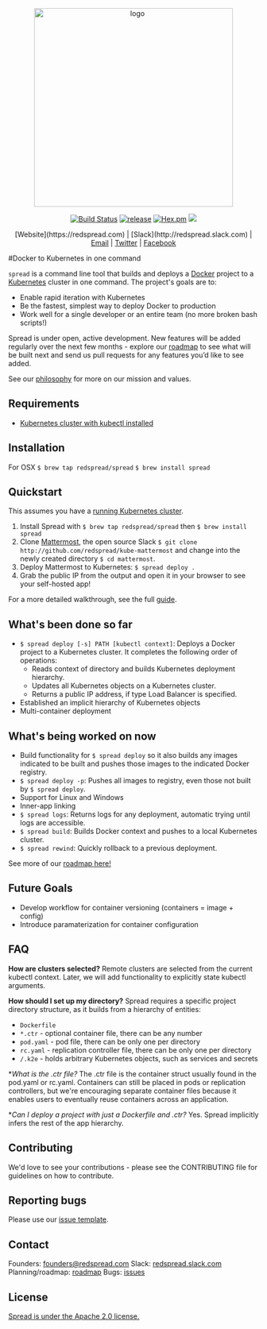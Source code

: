 <center><img src="https://redspread.com/images/logo.svg" alt="logo" width= "400"/>

[![Build Status](https://travis-ci.org/redspread/spread.svg?branch=master)](https://travis-ci.org/redspread/spread) [![release](https://img.shields.io/badge/release-v0.0.3-red.svg)]() [![Hex.pm](https://img.shields.io/hexpm/l/plug.svg)]() [![](https://godoc.org/rsprd.com/spread?status.svg)](http://godoc.org/rsprd.com/spread)</center>

<center>[Website](https://redspread.com) | [Slack](http://redspread.slack.com) | <a href="mailto:founders@redspread.com">Email</a> | <a href="http://twitter.com/redspread">Twitter</a> | <a href="http://facebook.com/GetRedspread">Facebook</a></center>

#Docker to Kubernetes in one command

`spread` is a command line tool that builds and deploys a [Docker](https://github.com/docker/docker) project to a [Kubernetes](https://github.com/kubernetes/kubernetes) cluster in one command. The project's goals are to:

* Enable rapid iteration with Kubernetes
* Be the fastest, simplest way to deploy Docker to production
* Work well for a single developer or an entire team (no more broken bash scripts!)


Spread is under open, active development. New features will be added regularly over the next few months - explore our [roadmap](./roadmap.md) to see what will be built next and send us pull requests for any features you’d like to see added.

See our [philosophy](./philosophy.md) for more on our mission and values.

## Requirements
* [Kubernetes cluster with kubectl installed](https://blog.redspread.com/2016/02/04/google-container-engine-quickstart/)

## Installation

For OSX
`$ brew tap redspread/spread`
`$ brew install spread`


## Quickstart

This assumes you have a [running Kubernetes cluster](https://blog.redspread.com/2016/02/04/google-container-engine-quickstart/).

1. Install Spread with `$ brew tap redspread/spread` then `$ brew install spread`
2. Clone [Mattermost](http://mattermost.com), the open source Slack `$ git clone http://github.com/redspread/kube-mattermost` and change into the newly created directory `$ cd mattermost`.
5. Deploy Mattermost to Kubernetes: `$ spread deploy .`
6. Grab the public IP from the output and open it in your browser to see your self-hosted app!

For a more detailed walkthrough, see the full [guide](https://github.com/redspread/kube-mattermost).

## What's been done so far

* `$ spread deploy [-s] PATH [kubectl context]`: Deploys a Docker project to a Kubernetes cluster. It completes the following order of operations:
	* Reads context of directory and builds Kubernetes deployment hierarchy.
	* Updates all Kubernetes objects on a Kubernetes cluster.
	* Returns a public IP address, if type Load Balancer is specified.
* Established an implicit hierarchy of Kubernetes objects
* Multi-container deployment

## What's being worked on now

* Build functionality for `$ spread deploy` so it also builds any images indicated to be built and pushes those images to the indicated Docker registry.
* `$ spread deploy -p`: Pushes all images to registry, even those not built by `$ spread deploy`.
* Support for Linux and Windows
* Inner-app linking
* `$ spread logs`: Returns logs for any deployment, automatic trying until logs are accessible.
* `$ spread build`: Builds Docker context and pushes to a local Kubernetes cluster.
* `$ spread rewind`: Quickly rollback to a previous deployment.

See more of our [roadmap here!](https://github.com/redspread/spread/blob/master/roadmap.md)

## Future Goals

* Develop workflow for container versioning (containers = image + config)
* Introduce paramaterization for container configuration

## FAQ

**How are clusters selected?** Remote clusters are selected from the current kubectl context. Later, we will add functionality to explicitly state kubectl arguments.

**How should I set up my directory?** Spread requires a specific project directory structure, as it builds from a hierarchy of entities:

* `Dockerfile`
* `*.ctr` - optional container file, there can be any number
* `pod.yaml` - pod file, there can be only one per directory
* `rc.yaml` - replication controller file, there can be only one per directory
* `/.k2e` - holds arbitrary Kubernetes objects, such as services and secrets

**What is the *.ctr file?** The .ctr file is the container struct usually found in the pod.yaml or rc.yaml. Containers can still be placed in pods or replication controllers, but we're encouraging separate container files because it enables users to eventually reuse containers across an application.

**Can I deploy a project with just a Dockerfile and *.ctr?** Yes. Spread implicitly infers the rest of the app hierarchy.

## Contributing

We'd love to see your contributions - please see the CONTRIBUTING file for guidelines on how to contribute.

## Reporting bugs
Please use our [issue template](https://github.com/redspread/spread/blob/master/ISSUE_TEMPLATE.md).

## Contact
Founders: <a href="mailto:founders@redspread.com">founders@redspread.com</a>
Slack: <a href="http://redspread.slack.com">redspread.slack.com</a>
Planning/roadmap: <a href="http://github.com/redspread/spread/roadmap.md">roadmap</a>
Bugs: <a href="https://github.com/redspread/spread/issues">issues</a>

## License
[Spread is under the Apache 2.0 license.](https://github.com/redspread/spread/blob/master/LICENSE)

